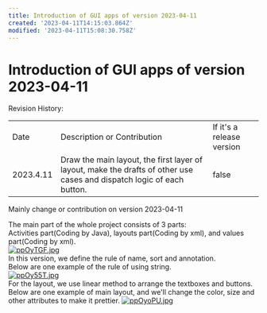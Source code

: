 ```yaml
---
title: Introduction of GUI apps of version 2023-04-11
created: '2023-04-11T14:15:03.864Z'
modified: '2023-04-11T15:08:30.758Z'
---
```


# Introduction of GUI apps of version 2023-04-11

Revision History:

<table><tbody><tr>
<td>Date</td><td>Description or Contribution</td><td>If it's a release version</td>
</tr><tr>
<td>2023.4.11</td><td>Draw the main layout, the first layer of layout, make the drafts of other use cases and dispatch logic of each button.</td><td>false</td>
</tr><tr>
</tr></tbody></table>

Mainly change or contribution on version 2023-04-11

The main part of the whole project consists of 3 parts:</br>
Activities part(Coding by Java), layouts part(Coding by xml), and values part(Coding by xml).</br>
[![ppOyTGF.jpg](https://s1.ax1x.com/2023/04/11/ppOyTGF.jpg)](https://imgse.com/i/ppOyTGF)
</br>
In this version, we define the rule of name, sort and annotation.</br>
Below are one example of the rule of using string.</br>
[![ppOy55T.jpg](https://s1.ax1x.com/2023/04/11/ppOy55T.jpg)](https://imgse.com/i/ppOy55T)
</br>
For the layout, we use linear method to arrange the textboxes and buttons.</br>
Below are one example of main layout, and we'll change the color, size and other attributes to make it prettier.
[![ppOyoPU.jpg](https://s1.ax1x.com/2023/04/11/ppOyoPU.jpg)](https://imgse.com/i/ppOyoPU)
